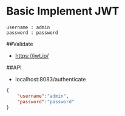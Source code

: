 # Basic Implement JWT

```aidl
username : admin
password : password
```
##Validate
- https://jwt.io/

##API
- localhost:8083/authenticate
```json
{
    "username":"admin",
    "password":"password"
}
```